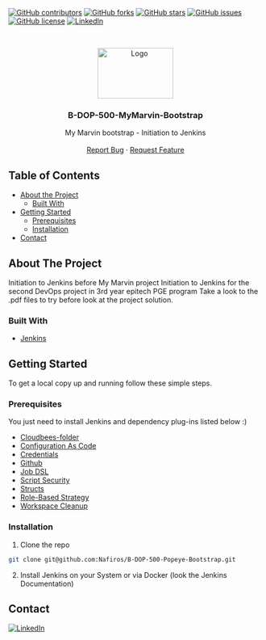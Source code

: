 [![GitHub contributors](https://img.shields.io/github/contributors/Nafiros/B-DOP-500-MyMarvin-Bootstrap?style=for-the-badge)](https://github.com/Nafiros/B-DOP-500-MyMarvin-Bootstrap/graphs/contributors)
[![GitHub forks](https://img.shields.io/github/forks/Nafiros/B-DOP-500-MyMarvin-Bootstrap?style=for-the-badge)](https://github.com/Nafiros/B-DOP-500-MyMarvin-Bootstrap/network)
[![GitHub stars](https://img.shields.io/github/stars/Nafiros/B-DOP-500-MyMarvin-Bootstrap?style=for-the-badge)](https://github.com/Nafiros/B-DOP-500-MyMarvin-Bootstrap/stargazers)
[![GitHub issues](https://img.shields.io/github/issues/Nafiros/B-DOP-500-MyMarvin-Bootstrap?style=for-the-badge)](https://github.com/Nafiros/B-DOP-500-MyMarvin-Bootstrap/issues)
[![GitHub license](https://img.shields.io/github/license/Nafiros/B-DOP-500-MyMarvin-Bootstrap?style=for-the-badge)](https://github.com/Nafiros/B-DOP-500-MyMarvin-Bootstrap)
[![LinkedIn][linkedin-shield]][linkedin-url]



<!-- PROJECT LOGO -->
<br />
<p align="center">
  <a href="https://github.com/github_username/repo_name">
    <img src="https://www.zend.com/sites/zend/files/image/2019-09/logo-jenkins.jpg" alt="Logo" width="150" height="100">
  </a>

  <h3 align="center">B-DOP-500-MyMarvin-Bootstrap</h3>

  <p align="center">
    My Marvin bootstrap - Initiation to Jenkins
    <br />
    <br />
    <a href="https://github.com/Nafiros/B-DOP-500-MyMarvin-Bootstrap/issues">Report Bug</a>
    ·
    <a href="https://github.com/Nafiros/B-DOP-500-MyMarvin-Bootstrap/issues">Request Feature</a>
  </p>
</p>



<!-- TABLE OF CONTENTS -->
## Table of Contents

* [About the Project](#about-the-project)
  * [Built With](#built-with)
* [Getting Started](#getting-started)
  * [Prerequisites](#prerequisites)
  * [Installation](#installation)
* [Contact](#contact)



<!-- ABOUT THE PROJECT -->
## About The Project

Initiation to Jenkins before My Marvin project
Initiation to Jenkins for the second DevOps project in 3rd year epitech PGE program
Take a look to the .pdf files to try before look at the project solution.


### Built With

* [Jenkins](https://www.jenkins.io/)


<!-- GETTING STARTED -->
## Getting Started

To get a local copy up and running follow these simple steps.

### Prerequisites

You just need to install Jenkins and dependency plug-ins listed below :)

* [Cloudbees-folder](https://plugins.jenkins.io/cloudbees-folder/)
* [Configuration As Code](https://plugins.jenkins.io/configuration-as-code/)
* [Credentials](https://plugins.jenkins.io/credentials/)
* [Github](https://plugins.jenkins.io/github/)
* [Job DSL](https://plugins.jenkins.io/job-dsl/)
* [Script Security](https://plugins.jenkins.io/script-security/)
* [Structs](https://plugins.jenkins.io/structs/)
* [Role-Based Strategy](https://plugins.jenkins.io/role-strategy/)
* [Workspace Cleanup](https://plugins.jenkins.io/ws-cleanup/)

### Installation

1. Clone the repo
```sh
git clone git@github.com:Nafiros/B-DOP-500-Popeye-Bootstrap.git
```
2. Install Jenkins on your System or via Docker (look the Jenkins Documentation)


<!-- CONTACT -->
## Contact

[![LinkedIn][linkedin-shield]][linkedin-url] 





<!-- MARKDOWN LINKS & IMAGES -->
[linkedin-shield]: https://img.shields.io/badge/-LinkedIn-black.svg?style=for-the-badge&logo=linkedin&colorB=555
[linkedin-url]: https://www.linkedin.com/in/jean-gaillon-954018153/
